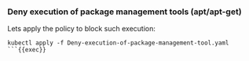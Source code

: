 ### Deny execution of package management tools (apt/apt-get)

Lets apply the policy to block such execution:

```plain
kubectl apply -f Deny-execution-of-package-management-tool.yaml
```{{exec}}
